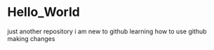 # Hello_World
just another repository
i am new to github
learning how to use github
making changes 
  
